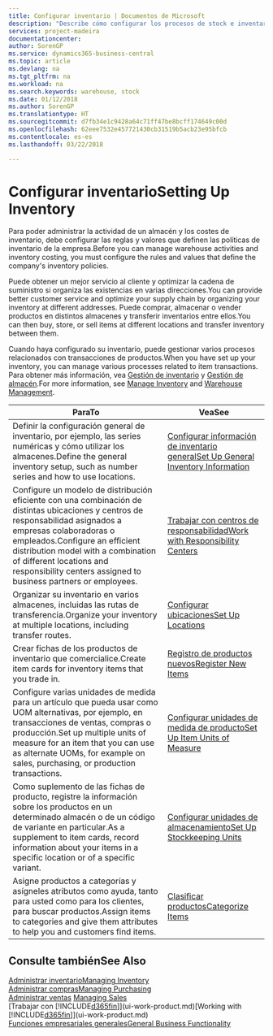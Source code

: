 ```yaml
---
title: Configurar inventario | Documentos de Microsoft
description: "Describe cómo configurar los procesos de stock e inventario, incluidas las rutas de transferencia y ubicaciones, como los almacenes."
services: project-madeira
documentationcenter: 
author: SorenGP
ms.service: dynamics365-business-central
ms.topic: article
ms.devlang: na
ms.tgt_pltfrm: na
ms.workload: na
ms.search.keywords: warehouse, stock
ms.date: 01/12/2018
ms.author: SorenGP
ms.translationtype: HT
ms.sourcegitcommit: d7fb34e1c9428a64c71ff47be8bcff174649c00d
ms.openlocfilehash: 62eee7532e457721430cb31519b5acb23e95bfcb
ms.contentlocale: es-es
ms.lasthandoff: 03/22/2018

---
```

# <a name="setting-up-inventory"></a><span data-ttu-id="3f0e6-103">Configurar inventario</span><span class="sxs-lookup"><span data-stu-id="3f0e6-103">Setting Up Inventory</span></span>
<span data-ttu-id="3f0e6-104">Para poder administrar la actividad de un almacén y los costes de inventario, debe configurar las reglas y valores que definen las políticas de inventario de la empresa.</span><span class="sxs-lookup"><span data-stu-id="3f0e6-104">Before you can manage warehouse activities and inventory costing, you must configure the rules and values that define the company's inventory policies.</span></span>

<span data-ttu-id="3f0e6-105">Puede obtener un mejor servicio al cliente y optimizar la cadena de suministro si organiza las existencias en varias direcciones.</span><span class="sxs-lookup"><span data-stu-id="3f0e6-105">You can provide better customer service and optimize your supply chain by organizing your inventory at different addresses.</span></span> <span data-ttu-id="3f0e6-106">Puede comprar, almacenar o vender productos en distintos almacenes y transferir inventarios entre ellos.</span><span class="sxs-lookup"><span data-stu-id="3f0e6-106">You can then buy, store, or sell items at different locations and transfer inventory between them.</span></span>

<span data-ttu-id="3f0e6-107">Cuando haya configurado su inventario, puede gestionar varios procesos relacionados con transacciones de productos.</span><span class="sxs-lookup"><span data-stu-id="3f0e6-107">When you have set up your inventory, you can manage various processes related to item transactions.</span></span> <span data-ttu-id="3f0e6-108">Para obtener más información, vea [Gestión de inventario](inventory-manage-inventory.md) y [Gestión de almacén](warehouse-manage-warehouse.md).</span><span class="sxs-lookup"><span data-stu-id="3f0e6-108">For more information, see [Manage Inventory](inventory-manage-inventory.md) and [Warehouse Management](warehouse-manage-warehouse.md).</span></span>

| <span data-ttu-id="3f0e6-109">Para</span><span class="sxs-lookup"><span data-stu-id="3f0e6-109">To</span></span> | <span data-ttu-id="3f0e6-110">Vea</span><span class="sxs-lookup"><span data-stu-id="3f0e6-110">See</span></span> |
| --- | --- |
| <span data-ttu-id="3f0e6-111">Definir la configuración general de inventario, por ejemplo, las series numéricas y cómo utilizar los almacenes.</span><span class="sxs-lookup"><span data-stu-id="3f0e6-111">Define the general inventory setup, such as number series and how to use locations.</span></span> |[<span data-ttu-id="3f0e6-112">Configurar información de inventario general</span><span class="sxs-lookup"><span data-stu-id="3f0e6-112">Set Up General Inventory Information</span></span>](inventory-how-setup-general.md) |
|<span data-ttu-id="3f0e6-113">Configure un modelo de distribución eficiente con una combinación de distintas ubicaciones y centros de responsabilidad asignados a empresas colaboradoras o empleados.</span><span class="sxs-lookup"><span data-stu-id="3f0e6-113">Configure an efficient distribution model with a combination of different locations and responsibility centers assigned to business partners or employees.</span></span>|[<span data-ttu-id="3f0e6-114">Trabajar con centros de responsabilidad</span><span class="sxs-lookup"><span data-stu-id="3f0e6-114">Work with Responsibility Centers</span></span>](inventory-responsibility-centers.md)|
| <span data-ttu-id="3f0e6-115">Organizar su inventario en varios almacenes, incluidas las rutas de transferencia.</span><span class="sxs-lookup"><span data-stu-id="3f0e6-115">Organize your inventory at multiple locations, including transfer routes.</span></span> |[<span data-ttu-id="3f0e6-116">Configurar ubicaciones</span><span class="sxs-lookup"><span data-stu-id="3f0e6-116">Set Up Locations</span></span>](inventory-how-register-new-items.md) |
| <span data-ttu-id="3f0e6-117">Crear fichas de los productos de inventario que comercialice.</span><span class="sxs-lookup"><span data-stu-id="3f0e6-117">Create item cards for inventory items that you trade in.</span></span> |[<span data-ttu-id="3f0e6-118">Registro de productos nuevos</span><span class="sxs-lookup"><span data-stu-id="3f0e6-118">Register New Items</span></span>](inventory-how-register-new-items.md) |
|<span data-ttu-id="3f0e6-119">Configure varias unidades de medida para un artículo que pueda usar como UOM alternativas, por ejemplo, en transacciones de ventas, compras o producción.</span><span class="sxs-lookup"><span data-stu-id="3f0e6-119">Set up multiple units of measure for an item that you can use as alternate UOMs, for example on sales, purchasing, or production transactions.</span></span>|[<span data-ttu-id="3f0e6-120">Configurar unidades de medida de producto</span><span class="sxs-lookup"><span data-stu-id="3f0e6-120">Set Up Item Units of Measure</span></span>](inventory-how-setup-units-of-measure.md)|
|<span data-ttu-id="3f0e6-121">Como suplemento de las fichas de producto, registre la información sobre los productos en un determinado almacén o de un código de variante en particular.</span><span class="sxs-lookup"><span data-stu-id="3f0e6-121">As a supplement to item cards, record information about your items in a specific location or of a specific variant.</span></span>|[<span data-ttu-id="3f0e6-122">Configurar unidades de almacenamiento</span><span class="sxs-lookup"><span data-stu-id="3f0e6-122">Set Up Stockkeeping Units</span></span>](inventory-how-to-set-up-stockkeeping-units.md)|
| <span data-ttu-id="3f0e6-123">Asigne productos a categorías y asígneles atributos como ayuda, tanto para usted como para los clientes, para buscar productos.</span><span class="sxs-lookup"><span data-stu-id="3f0e6-123">Assign items to categories and give them attributes to help you and customers find items.</span></span> |[<span data-ttu-id="3f0e6-124">Clasificar productos</span><span class="sxs-lookup"><span data-stu-id="3f0e6-124">Categorize Items</span></span>](inventory-how-categorize-items.md) |

## <a name="see-also"></a><span data-ttu-id="3f0e6-125">Consulte también</span><span class="sxs-lookup"><span data-stu-id="3f0e6-125">See Also</span></span>
[<span data-ttu-id="3f0e6-126">Administrar inventario</span><span class="sxs-lookup"><span data-stu-id="3f0e6-126">Managing Inventory</span></span>](inventory-manage-inventory.md)  
[<span data-ttu-id="3f0e6-127">Administrar compras</span><span class="sxs-lookup"><span data-stu-id="3f0e6-127">Managing Purchasing</span></span>](purchasing-manage-purchasing.md)  
<span data-ttu-id="3f0e6-128">[Administrar ventas](sales-manage-sales.md)  </span><span class="sxs-lookup"><span data-stu-id="3f0e6-128">[Managing Sales](sales-manage-sales.md)  </span></span>  
<span data-ttu-id="3f0e6-129">[Trabajar con [!INCLUDE[d365fin](includes/d365fin_md.md)]](ui-work-product.md)</span><span class="sxs-lookup"><span data-stu-id="3f0e6-129">[Working with [!INCLUDE[d365fin](includes/d365fin_md.md)]](ui-work-product.md)</span></span>  
[<span data-ttu-id="3f0e6-130">Funciones empresariales generales</span><span class="sxs-lookup"><span data-stu-id="3f0e6-130">General Business Functionality</span></span>](ui-across-business-areas.md)

